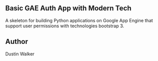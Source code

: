 ## Basic GAE Auth App with Modern Tech

A skeleton for building Python applications on Google App Engine that support user permissions with technologies bootstrap 3.

## Author
Dustin Walker
